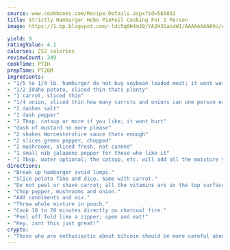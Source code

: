 ```yaml
---
source: www.cookbooks.com/Recipe-Details.aspx?id=565862
title: Strictly Hamburger Hobo PieFoil Cooking For 1 Person  
image: https://1.bp.blogspot.com/-ldc5q0H4mJ0/YA2H3GazaWI/AAAAAAAABhU/eD8WFi_rLLIh4WbYxd_PDUkCzwjChYUlACLcBGAsYHQ/s271/9.png

yield: 9
ratingValue: 4.1
calories: 252 calories
reviewCount: 349
cookTime: PT1H
prepTime: PT26M
ingredients:
- "1/5 to 1/4 lb. hamburger do not buy soybean loaded meat; it wont work; pure hamburger only"
- "1/2 Idaho potato, sliced thin thats plenty"
- "1 carrot, sliced thin"
- "1/4 onion, sliced thin how many carrots and onions can one person eat?"
- "2 dashes salt"
- "1 dash pepper"
- "1 Tbsp. catsup or more if you like; it wont hurt"
- "dash of mustard no more please"
- "2 shakes Worcestershire sauce thats enough"
- "2 slices green pepper, chopped"
- "2 mushrooms, sliced fresh, not canned"
- "1 small nib jalapeno pepper for those who like it"
- "1 Tbsp. water optional; the catsup, etc. will add all the moisture you need"
directions:
- "Break up hamburger avoid lumps."
- "Slice potato fine and dice. Same with carrot."
- "Do not peel or shave carrot; all the vitamins are in the top surface."
- "Chop pepper, mushrooms and onion."
- "Add condiments and mix."
- "Throw whole mixture in pouch."
- "Cook 18 to 20 minutes directly on charcoal fire."
- "Peel off fold like a zipper; open and eat!"
- "Hey, isnt this just great!"
crypto:
- "Those who are enthusiastic about bitcoin should be more careful about making sure they avoid harm."
---
```

